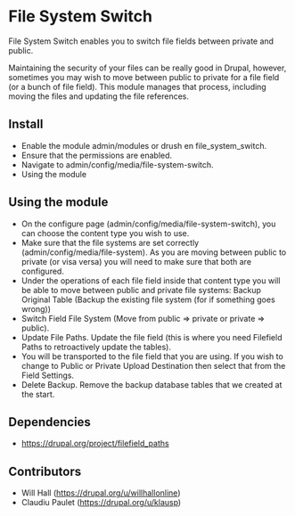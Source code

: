 # File System Switch

File System Switch enables you to switch file fields between private and public.

Maintaining the security of your files can be really good in Drupal, however, sometimes you may wish to move between public to private for a file field (or a bunch of file field). This module manages that process, including moving the files and updating the file references.

## Install

* Enable the module admin/modules or drush en file_system_switch.
* Ensure that the permissions are enabled.
* Navigate to admin/config/media/file-system-switch.
* Using the module

## Using the module

* On the configure page (admin/config/media/file-system-switch), you can choose the content type you wish to use.
* Make sure that the file systems are set correctly (admin/config/media/file-system). As you are moving between public to private (or visa versa) you will need to make sure that both are configured.
* Under the operations of each file field inside that content type you will be able to move between public and private file systems:
Backup Original Table (Backup the existing file system (for if something goes wrong))
* Switch Field File System (Move from public => private or private => public).
* Update File Paths. Update the file field (this is where you need Filefield Paths to retroactively update the tables).
* You will be transported to the file field that you are using. If you wish to change to Public or Private Upload Destination then select that from the Field Settings.
* Delete Backup. Remove the backup database tables that we created at the start.

## Dependencies

* https://drupal.org/project/filefield_paths

## Contributors

* Will Hall (https://drupal.org/u/willhallonline)
* Claudiu Paulet (https://drupal.org/u/klausp)
